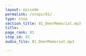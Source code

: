 ```yaml
---
layout: episode
permalink: /stops/81/
type: stop
section_title: 81_DeerMemorial.mp3
title: 
page_rank: 81
stop_id: 81
audio_file: 81_DeerMemorial.mp3

---
```

